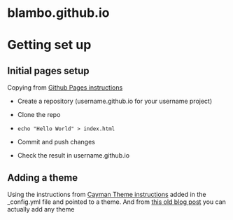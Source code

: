 # blambo.github.io

# Getting set up

## Initial pages setup

Copying from [Github Pages instructions](https://pages.github.com)

- Create a repository (username.github.io for your username project)

- Clone the repo

- `echo "Hello World" > index.html`

- Commit and push changes

- Check the result in username.github.io

## Adding a theme

Using the instructions from [Cayman Theme instructions](https://github.com/pages-themes/cayman?tab=readme-ov-file) added in the \_config.yml file and pointed to a theme. And from [this old blog post](https://github.blog/2017-11-29-use-any-theme-with-github-pages/) you can actually add any theme
